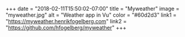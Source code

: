 +++ 
date = "2018-02-11T15:50:02-07:00" 
title = "Myweather" 
image = "myweather.jpg" 
alt = "Weather app in Vu" 
color = "#60d2d3" 
link1 = "https://myweather.henrikfogelberg.com" 
link2 = "https://github.com/hfogelberg/myweather"
+++